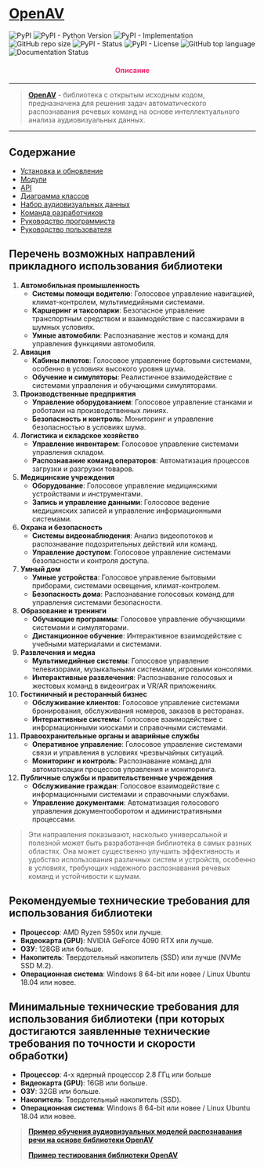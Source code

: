 # [OpenAV](https://github.com/DmitryRyumin/openav)

![PyPI](https://img.shields.io/pypi/v/openav)
![PyPI - Python Version](https://img.shields.io/pypi/pyversions/openav)
![PyPI - Implementation](https://img.shields.io/pypi/implementation/openav)
![GitHub repo size](https://img.shields.io/github/repo-size/dmitryryumin/openav)
![PyPI - Status](https://img.shields.io/pypi/status/openav)
![PyPI - License](https://img.shields.io/github/license/dmitryryumin/openav)
![GitHub top language](https://img.shields.io/github/languages/top/dmitryryumin/openav)
![Documentation Status](https://readthedocs.org/projects/openav/badge/?version=latest)

<h4 align="center"><span style="color:#EC256F;">Описание</span></h4>

---

> **[OpenAV](https://github.com/DmitryRyumin/openav/blob/main/README.md)** - библиотека с открытым исходным кодом, предназначена для решения задач автоматического распознавания речевых команд на основе интеллектуального анализа аудиовизуальных данных.

---

<!-- | [Документация на английском](https://github.com/DmitryRyumin/openav) |
|----------------------------------------------------------------------| -->

## Содержание

- [Установка и обновление](https://openav.readthedocs.io/ru/latest/user_guide/installation.html)
- [Модули](https://openav.readthedocs.io/ru/latest/user_guide/modules.html)
- [API](https://openav.readthedocs.io/ru/latest/api/index.html)
- [Диаграмма классов](https://openav.readthedocs.io/ru/latest/api/class_diagram.html)
- [Набор аудиовизуальных данных](https://openav.readthedocs.io/ru/latest/dataset.html)
- [Команда разработчиков](https://openav.readthedocs.io/ru/latest/about.html)
- [Руководство программиста](./guides/Руководство_программиста.pdf)
- [Руководство пользователя](./guides/Руководство_пользователя.pdf)

## Перечень возможных направлений прикладного использования библиотеки

1. **Автомобильная промышленность**
    - **Системы помощи водителю**: Голосовое управление навигацией, климат-контролем, мультимедийными системами.
    - **Каршеринг и таксопарки**: Безопасное управление транспортным средством и взаимодействие с пассажирами в шумных условиях.
    - **Умные автомобили**: Распознавание жестов и команд для управления функциями автомобиля.
2. **Авиация**
    - **Кабины пилотов**: Голосовое управление бортовыми системами, особенно в условиях высокого уровня шума.
    - **Обучение и симуляторы**: Реалистичное взаимодействие с системами управления и обучающими симуляторами.
3. **Производственные предприятия**
    - **Управление оборудованием**: Голосовое управление станками и роботами на производственных линиях.
    - **Безопасность и контроль**: Мониторинг и управление безопасностью в условиях шума.
4. **Логистика и складское хозяйство**
    - **Управление инвентарем**: Голосовое управление системами управления складом.
    - **Распознавание команд операторов**: Автоматизация процессов загрузки и разгрузки товаров.
5. **Медицинские учреждения**
    - **Оборудование**: Голосовое управление медицинскими устройствами и инструментами.
    - **Запись и управление данными**: Голосовое ведение медицинских записей и управление информационными системами.
6. **Охрана и безопасность**
    - **Системы видеонаблюдения**: Анализ видеопотоков и распознавание подозрительных действий или команд.
    - **Управление доступом**: Голосовое управление системами безопасности и контроля доступа.
7. **Умный дом**
    - **Умные устройства**: Голосовое управление бытовыми приборами, системами освещения, климат-контролем.
    - **Безопасность дома**: Распознавание голосовых команд для управления системами безопасности.
8. **Образование и тренинги**
    - **Обучающие программы**: Голосовое управление обучающими системами и симуляторами.
    - **Дистанционное обучение**: Интерактивное взаимодействие с учебными материалами и системами.
9. **Развлечения и медиа**
    - **Мультимедийные системы**: Голосовое управление телевизорами, музыкальными системами, игровыми консолями.
    - **Интерактивные развлечения**: Распознавание голосовых и жестовых команд в видеоиграх и VR/AR приложениях.
10. **Гостиничный и ресторанный бизнес**
    - **Обслуживание клиентов**: Голосовое управление системами бронирования, обслуживания номеров, заказов в ресторанах.
    - **Интерактивные системы**: Голосовое взаимодействие с информационными киосками и справочными системами.
11. **Правоохранительные органы и аварийные службы**
    - **Оперативное управление**: Голосовое управление системами связи и управления в условиях чрезвычайных ситуаций.
    - **Мониторинг и контроль**: Распознавание команд для автоматизации процессов управления и мониторинга.
12. **Публичные службы и правительственные учреждения**
    - **Обслуживание граждан**: Голосовое взаимодействие с информационными системами и справочными службами.
    - **Управление документами**: Автоматизация голосового управления документооборотом и административными процессами.

> Эти направления показывают, насколько универсальной и полезной может быть разработанная библиотека в самых разных областях. Она может существенно улучшить эффективность и удобство использования различных систем и устройств, особенно в условиях, требующих надежного распознавания речевых команд и устойчивости к шумам.

## Рекомендуемые технические требования для использования библиотеки

- **Процессор**: AMD Ryzen 5950x или лучше.
- **Видеокарта (GPU)**: NVIDIA GeForce 4090 RTX или лучше.
- **ОЗУ**: 128GB или больше.
- **Накопитель**: Твердотельный накопитель (SSD) или лучше (NVMe SSD M.2).
- **Операционная система**: Windows 8 64-bit или новее / Linux Ubuntu 18.04 или новее.

## Минимальные технические требования для использования библиотеки (при которых достигаются заявленные технические требования по точности и скорости обработки)

- **Процессор**: 4-х ядерный процессор 2.8 ГГц или больше
- **Видеокарта (GPU)**: 16GB или больше.
- **ОЗУ**: 32GB или больше.
- **Накопитель**: Твердотельный накопитель (SSD).
- **Операционная система**: Windows 8 64-bit или новее / Linux Ubuntu 18.04 или новее.

> **[Пример обучения аудиовизуальных моделей распознавания речи на основе библиотеки OpenAV](https://github.com/DmitryRyumin/openav/blob/main/examples/train_openav.md)**
>
> **[Пример тестирования библиотеки OpenAV](https://github.com/DmitryRyumin/openav/blob/main/examples/test_openav.md)**
